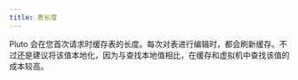 ```yaml
---
title: 表长度
---
```


Pluto 会在您首次请求时缓存表的长度。每次对表进行编辑时，都会刷新缓存。不过还是建议将该值本地化，因为与查找本地值相比，在缓存和虚拟机中查找该值的成本较高。